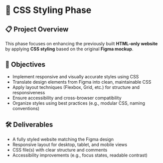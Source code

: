 # 🎨 CSS Styling Phase

## 📋 Project Overview

This phase focuses on enhancing the previously built **HTML-only website** by applying **CSS styling** based on the original **Figma mockup**.

## 🎯 Objectives

- Implement responsive and visually accurate styles using CSS  
- Translate design elements from Figma into clean, maintainable CSS  
- Apply layout techniques (Flexbox, Grid, etc.) for structure and responsiveness  
- Ensure accessibility and cross-browser compatibility  
- Organize styles using best practices (e.g., modular CSS, naming conventions)

## 🛠️ Deliverables

- A fully styled website matching the Figma design  
- Responsive layout for desktop, tablet, and mobile views  
- CSS file(s) with clear structure and comments  
- Accessibility improvements (e.g., focus states, readable contrast)
